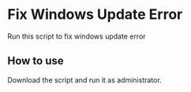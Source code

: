 # Fix Windows Update Error
Run this script to fix windows update error

## How to use
Download the script and run it as administrator.
